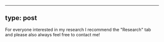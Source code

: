 ---------------------------------------
type: post
---------------------------------------

For everyone interested in my research I recommend the "Research" tab and please also always feel free to contact me!
